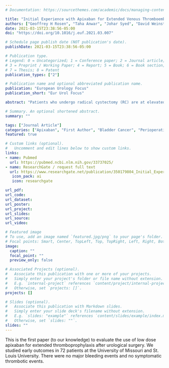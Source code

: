 ```yaml
---
# Documentation: https://sourcethemes.com/academic/docs/managing-content/

title: "Initial Experience with Apixaban for Extended Venous Thromboembolism Prophylaxis After Radical Cystectomy"
authors: ["Geoffrey H Rosen", "Taha Anwar", "Johar Syed", "David Weinstein", "Sandhiya Ravichandran", "Jacob Bailey", "Zachary Hamilton", "Katie S Murray"]
date: 2021-03-15T23:38:56-05:00
doi: "https://doi.org/10.1016/j.euf.2021.03.007"

# Schedule page publish date (NOT publication's date).
publishDate: 2021-03-15T23:38:56-05:00

# Publication type.
# Legend: 0 = Uncategorized; 1 = Conference paper; 2 = Journal article;
# 3 = Preprint / Working Paper; 4 = Report; 5 = Book; 6 = Book section;
# 7 = Thesis; 8 = Patent
publication_types: ["2"]

# Publication name and optional abbreviated publication name.
publication: "European Urology Focus"
publication_short: "Eur Urol Focus"

abstract: "Patients who undergo radical cystectomy (RC) are at elevated risk of venous thromboembolism and associated morbidity and mortality. Guidelines recommend extended thromboprophylaxis (ETP), typically with heparins, but adherence is low. Outside urology, low-dose apixaban has been used for postoperative ETP with success. We describe our first experiences with low-dose apixaban for ETP after RC for bladder cancer. In our sample of 72 patients who underwent RC for cancer and subsequently received apixaban 2.5 mg twice daily for ETP, there were no symptomatic thromboembolic events and no major bleeding events. Other complication rates were in line with historical reports. Our experience with apixaban 2.5 mg twice daily for ETP after RC demonstrates safety and potential efficacy. A transition from injectable to oral thromboprophylaxis has the potential to improve adherence and patient satisfaction, while allowing the possibility of further extending prophylaxis beyond 28 d, which may be beneficial in selected patients. Further evaluation of apixaban for thromboprophylaxis in urologic cancer surgery is warranted."

# Summary. An optional shortened abstract.
summary: ""

tags: ["Journal Article"]
categories: ["Apixaban", "First Author", "Bladder Cancer", "Perioperative Management"]
featured: true

# Custom links (optional).
#   Uncomment and edit lines below to show custom links.
links:
- name: Pubmed
  url: https://pubmed.ncbi.nlm.nih.gov/33737025/
- name: ResearchGate / request full text
  url: https://www.researchgate.net/publication/350179804_Initial_Experience_with_Apixaban_for_Extended_Venous_Thromboembolism_Prophylaxis_After_Radical_Cystectomy?utm_source=twitter&rgutm_meta1=eHNsLWhDT0JtdUZ0WVZnQjd6UE5wZnlWL0dReUtmS093KzdrckdtdElqbXFVUFlPTjEyUzl3MXRjSGFudEtSamhEOUsyMHc3Z3FrWW5NZEFtdW9Cdkl0MUw5QT0%3D 
   icon_pack: ai
   icon: researchgate

url_pdf:
url_code:
url_dataset:
url_poster:
url_project:
url_slides:
url_source:
url_video:

# Featured image
# To use, add an image named `featured.jpg/png` to your page's folder.
# Focal points: Smart, Center, TopLeft, Top, TopRight, Left, Right, BottomLeft, Bottom, BottomRight.
image:
  caption: ""
  focal_point: ""
  preview_only: false

# Associated Projects (optional).
#   Associate this publication with one or more of your projects.
#   Simply enter your project's folder or file name without extension.
#   E.g. `internal-project` references `content/project/internal-project/index.md`.
#   Otherwise, set `projects: []`.
projects: []

# Slides (optional).
#   Associate this publication with Markdown slides.
#   Simply enter your slide deck's filename without extension.
#   E.g. `slides: "example"` references `content/slides/example/index.md`.
#   Otherwise, set `slides: ""`.
slides: ""
---
```


This is the first paper (to our knowledge) to evaluate the use of low dose apixaban for extended thromboprophylaxis after urological surgery. We studied early outcomes in 72 patients at the University of Missouri and St. Louis University. There were no major bleeding events and no symptomatic thrombotic events. 
